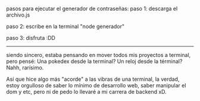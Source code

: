 pasos para ejecutar el generador de contraseñas:
paso 1: descarga el archivo.js

paso 2: escribe en la terminal "node generador"

paso 3: disfruta :DD

------------------------------

siendo sincero, estaba pensando en mover todos mis proyectos a terminal, pero pensé: Una pokedex desde la terminal? Un reloj desde la términal? Nahh, rarísimo.

Así que hice algo más "acorde" a las vibras de una terminal, la verdad, estoy orgulloso de saber lo mínimo de desarrollo web, saber manipular el dom y etc, pero ni de pedo
lo llevaré a mi carrera de backend xD.
